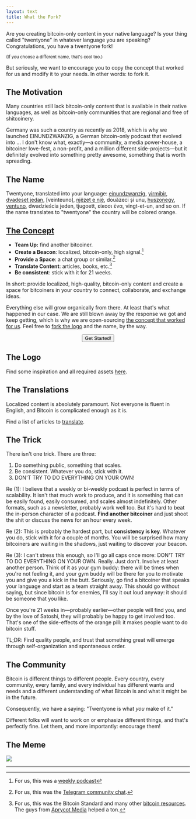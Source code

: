 ```yaml
---
layout: text
title: What the Fork?
---
```


Are you creating bitcoin-only content in your native language? Is your thing called "twentyone" in whatever language you are speaking? Congratulations, you have a twentyone fork!

<small>(If you choose a different name, that's cool too.)</small>

But seriously, we want to encourage you to copy the concept that worked for us
and modify it to your needs. In other words: to fork it.

## The Motivation

Many countries still lack bitcoin-only content that is available in their native
languages, as well as bitcoin-only communities that are regional and free of
shitcoinery.

Germany was such a country as recently as 2018, which is why we launched
EINUNDZWANZIG, a German bitcoin-only podcast that evolved into ... I don't know
what, exactly—a community, a media power-house, a bitcoiner love-fest, a
non-profit, and a million different side-projects—but it definitely evolved into
something pretty awesome, something that is worth spreading.

## The Name

Twentyone, translated into your language: [einundzwanzig], [yirmibir], [dvadeset
jedan], [veinteuno], [njëzet e një][nen], douăzeci și unu, [huszonegy], [ventuno],
dwadzieścia jeden, tjugoett, είκοσι ένα, vingt-et-un, and so on. If the name
translates to "twentyone" the country will be colored orange.

[einundzwanzig]: https://twitter.com/_einundzwanzig_
[yirmibir]: https://twitter.com/YirmibirBitcoin
[dvadeset jedan]: https://twitter.com/dvadesetjedan21/
[nen]: https://twitter.com/_njezetenje
[ventuno]: https://t.me/ventunobtc
[veinte uno]: https://t.me/+tTSehfz-7KcxNzQ0
[huszonegy]: https://huszonegy.world/

## [The Concept](/concept)

- **Team Up:** find another bitcoiner.
- **Create a Beacon**: localized, bitcoin-only, high signal.[^create]
- **Provide a Space**: a chat group or similar.[^involve]
- **Translate Content**: articles, books, etc.[^translate]
- **Be consistent**: stick with it for 21 weeks.

In short: provide localized, high-quality, bitcoin-only content and create a space
for bitcoiners in your country to connect, collaborate, and exchange ideas.

[^create]: For us, this was a [weekly podcast](https://einundzwanzig.space/podcast/)
[^translate]: For us, this was the Bitcoin Standard and many other [bitcoin resources](https://bitcoin-resources.com). The guys from [Aprycot Media](https://aprycot.media/) helped a ton.
[^involve]: For us, this was the [Telegram community chat](https://einundzwanzig.space/telegram/).

Everything else will grow organically from there. At least that's what happened
in our case. We are still blown away by the response we got and keep getting,
which is why we are open-sourcing [the concept that worked for us][concept]. Feel free to
[fork the logo][logo] and the name, by the way.

<center>
    <a href="/blueprint.html#checklist">
        <button type="button" class="btn btn-primary btn-large btn-custom">Get Started!</button>
    </a>
</center>

## The Logo

Find some inspiration and all required assets [here][logo].

## The Translations

Localized content is absolutely paramount. Not everyone is fluent in English, and Bitcoin is complicated enough as it is.

Find a list of articles to [translate][translations].

## The Trick

There isn't one trick. There are three:

1. Do something public, something that scales.
2. Be consistent. Whatever you do, stick with it.
3. DON'T TRY TO DO EVERYTHING ON YOUR OWN!

Re (1): I believe that a weekly or bi-weekly podcast is perfect in terms of
scalability. It isn't that much work to produce, and it is something that can be
easily found, easily consumed, and scales almost indefinitely. Other formats,
such as a newsletter, probably work well too. But it's hard to beat the
in-person character of a podcast. **Find another bitcoiner** and just shoot the shit
or discuss the news for an hour every week.

Re (2): This is probably the hardest part, but **consistency is key**. Whatever you
do, stick with it for a couple of months. You will be surprised how many
bitcoiners are waiting in the shadows, just waiting to discover your beacon.

Re (3): I can't stress this enough, so I'll go all caps once more: DON'T TRY TO
DO EVERYTHING ON YOUR OWN. Really. Just don't. Involve at least another person.
Think of it as your gym buddy: there will be times when you're not feeling it,
and your gym buddy will be there for you to motivate you and give you a kick in
the butt. Seriously, go find a bitcoiner that speaks your language and start as
a team straight away. This should go without saying, but since bitcoin is for
enemies, I'll say it out loud anyway: it should be someone that you like.

Once you're 21 weeks in—probably earlier—other people will find you, and by the
love of Satoshi, they will probably be happy to get involved too. That's one of
the side-effects of the orange pill: it makes people want to do bitcoin stuff.

TL;DR: Find quality people, and trust that something great will emerge through
self-organization and spontaneous order.

## The Community

Bitcoin is different things to different people. Every country, every community,
every family, and every individual has different wants and needs and a different
understanding of what Bitcoin is and what it might be in the future.

Consequently, we have a saying: "Twentyone is what *you* make of it."

Different folks will want to work on or emphasize different things, and that's
perfectly fine. Let them, and more importantly: encourage them!

## The Meme

![](images/thankyou.jpg)

---

[concept]: https://einundzwanzig.space/files/EINUNDZWANZIG-WhatWorkedForUs.pdf
[logo]: /logo
[translations]: /language#translations
